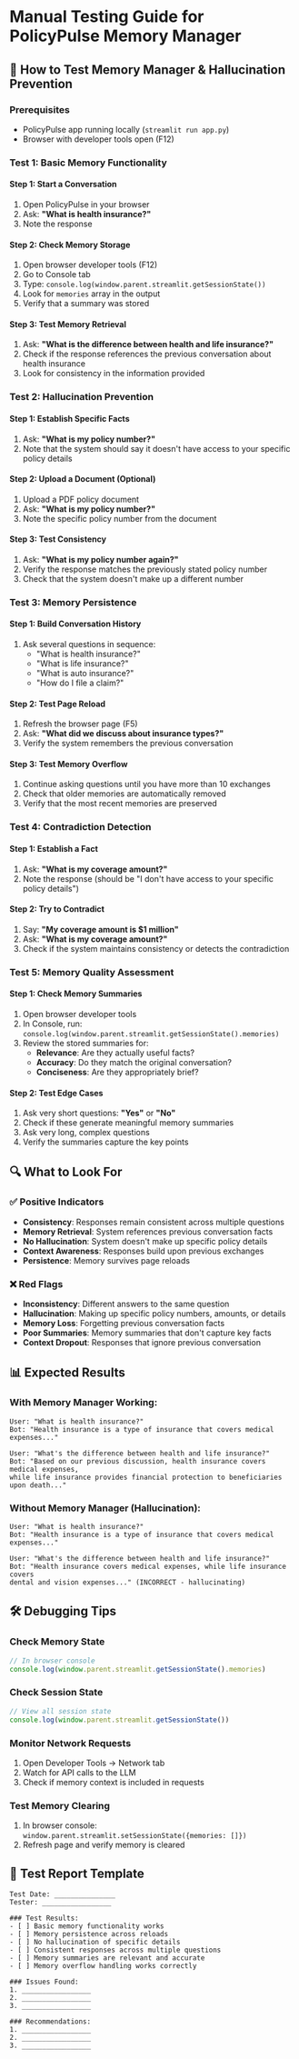 # Manual Testing Guide for PolicyPulse Memory Manager

## 🧪 How to Test Memory Manager & Hallucination Prevention

### Prerequisites
- PolicyPulse app running locally (`streamlit run app.py`)
- Browser with developer tools open (F12)

### Test 1: Basic Memory Functionality

#### Step 1: Start a Conversation
1. Open PolicyPulse in your browser
2. Ask: **"What is health insurance?"**
3. Note the response

#### Step 2: Check Memory Storage
1. Open browser developer tools (F12)
2. Go to Console tab
3. Type: `console.log(window.parent.streamlit.getSessionState())`
4. Look for `memories` array in the output
5. Verify that a summary was stored

#### Step 3: Test Memory Retrieval
1. Ask: **"What is the difference between health and life insurance?"**
2. Check if the response references the previous conversation about health insurance
3. Look for consistency in the information provided

### Test 2: Hallucination Prevention

#### Step 1: Establish Specific Facts
1. Ask: **"What is my policy number?"**
2. Note that the system should say it doesn't have access to your specific policy details

#### Step 2: Upload a Document (Optional)
1. Upload a PDF policy document
2. Ask: **"What is my policy number?"**
3. Note the specific policy number from the document

#### Step 3: Test Consistency
1. Ask: **"What is my policy number again?"**
2. Verify the response matches the previously stated policy number
3. Check that the system doesn't make up a different number

### Test 3: Memory Persistence

#### Step 1: Build Conversation History
1. Ask several questions in sequence:
   - "What is health insurance?"
   - "What is life insurance?"
   - "What is auto insurance?"
   - "How do I file a claim?"

#### Step 2: Test Page Reload
1. Refresh the browser page (F5)
2. Ask: **"What did we discuss about insurance types?"**
3. Verify the system remembers the previous conversation

#### Step 3: Test Memory Overflow
1. Continue asking questions until you have more than 10 exchanges
2. Check that older memories are automatically removed
3. Verify that the most recent memories are preserved

### Test 4: Contradiction Detection

#### Step 1: Establish a Fact
1. Ask: **"What is my coverage amount?"**
2. Note the response (should be "I don't have access to your specific policy details")

#### Step 2: Try to Contradict
1. Say: **"My coverage amount is $1 million"**
2. Ask: **"What is my coverage amount?"**
3. Check if the system maintains consistency or detects the contradiction

### Test 5: Memory Quality Assessment

#### Step 1: Check Memory Summaries
1. Open browser developer tools
2. In Console, run: `console.log(window.parent.streamlit.getSessionState().memories)`
3. Review the stored summaries for:
   - **Relevance**: Are they actually useful facts?
   - **Accuracy**: Do they match the original conversation?
   - **Conciseness**: Are they appropriately brief?

#### Step 2: Test Edge Cases
1. Ask very short questions: **"Yes"** or **"No"**
2. Check if these generate meaningful memory summaries
3. Ask very long, complex questions
4. Verify the summaries capture the key points

## 🔍 What to Look For

### ✅ Positive Indicators
- **Consistency**: Responses remain consistent across multiple questions
- **Memory Retrieval**: System references previous conversation facts
- **No Hallucination**: System doesn't make up specific policy details
- **Context Awareness**: Responses build upon previous exchanges
- **Persistence**: Memory survives page reloads

### ❌ Red Flags
- **Inconsistency**: Different answers to the same question
- **Hallucination**: Making up specific policy numbers, amounts, or details
- **Memory Loss**: Forgetting previous conversation facts
- **Poor Summaries**: Memory summaries that don't capture key facts
- **Context Dropout**: Responses that ignore previous conversation

## 📊 Expected Results

### With Memory Manager Working:
```
User: "What is health insurance?"
Bot: "Health insurance is a type of insurance that covers medical expenses..."

User: "What's the difference between health and life insurance?"
Bot: "Based on our previous discussion, health insurance covers medical expenses, 
while life insurance provides financial protection to beneficiaries upon death..."
```

### Without Memory Manager (Hallucination):
```
User: "What is health insurance?"
Bot: "Health insurance is a type of insurance that covers medical expenses..."

User: "What's the difference between health and life insurance?"
Bot: "Health insurance covers medical expenses, while life insurance covers 
dental and vision expenses..." (INCORRECT - hallucinating)
```

## 🛠️ Debugging Tips

### Check Memory State
```javascript
// In browser console
console.log(window.parent.streamlit.getSessionState().memories)
```

### Check Session State
```javascript
// View all session state
console.log(window.parent.streamlit.getSessionState())
```

### Monitor Network Requests
1. Open Developer Tools → Network tab
2. Watch for API calls to the LLM
3. Check if memory context is included in requests

### Test Memory Clearing
1. In browser console: `window.parent.streamlit.setSessionState({memories: []})`
2. Refresh page and verify memory is cleared

## 📝 Test Report Template

```
Test Date: _______________
Tester: _________________

### Test Results:
- [ ] Basic memory functionality works
- [ ] Memory persistence across reloads
- [ ] No hallucination of specific details
- [ ] Consistent responses across multiple questions
- [ ] Memory summaries are relevant and accurate
- [ ] Memory overflow handling works correctly

### Issues Found:
1. _________________
2. _________________
3. _________________

### Recommendations:
1. _________________
2. _________________
3. _________________
``` 